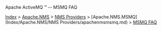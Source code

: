 Apache ActiveMQ ™ -- MSMQ FAQ 

[Index](index.html) > [Apache.NMS](Index/apacheIndex/Overview/nms.md) > [NMS Providers](Index/Apache.NMS/nms-providers.md) > [Apache.NMS.MSMQ](Index/Apache.NMS/NMS Providers/apachenmsmsmq.md) > [MSMQ FAQ](msmq-CommunityCommunity/Community/faq.md)


